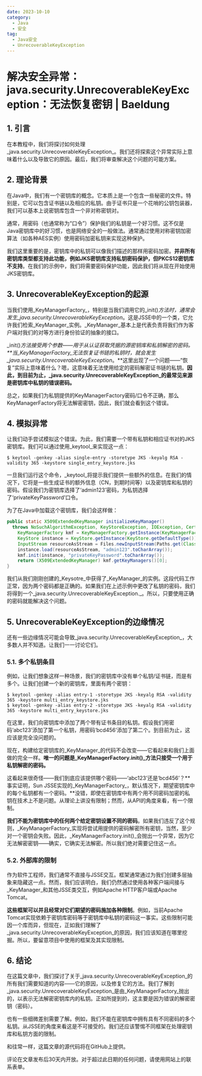 ```yaml
---
date: 2023-10-10
category:
  - Java
  - 安全
tag:
  - Java安全
  - UnrecoverableKeyException
---
```

# 解决安全异常：java.security.UnrecoverableKeyException：无法恢复密钥 | Baeldung

## 1. 引言

在本教程中，我们将探讨如何处理_java.security.UnrecoverableKeyException_。我们还将探索这个异常实际上意味着什么以及导致它的原因。最后，我们将审查解决这个问题的可能方案。

## 2. 理论背景

在Java中，我们有一个密钥库的概念。它本质上是一个包含一些秘密的文件。特别是，它可以包含证书链以及相应的私钥。由于证书只是一个花哨的公钥包装器，我们可以基本上说密钥库包含一个非对称密钥对。

通常，用密码（也通常称为“口令”）保护我们的私钥是一个好习惯。这不仅是Java密钥库中的好习惯，也是网络安全的一般做法。通常通过使用对称密钥加密算法（如各种AES实例）使用密码加密私钥来实现这种保护。

我们这里重要的是，密钥库中的私钥可以像我们描述的那样用密码加密。**并非所有密钥库类型都支持此功能，例如JKS密钥库支持私钥密码保护，但PKCS12密钥库不支持**。在我们的示例中，我们将需要密码保护功能，因此我们将从现在开始使用JKS密钥库。

## 3. UnrecoverableKeyException的起源

当我们使用_KeyManagerFactory_，特别是当我们调用它的_init()_方法时，通常会发生_java.security.UnrecoverableKeyException_。这是JSSE中的一个类，它允许我们检索_KeyManager_实例。_KeyManager_基本上是代表负责将我们作为客户端对我们的对等方进行身份验证的抽象的接口。

_init()_方法接受两个参数——用于从认证获取凭据的源密钥库和私钥解密的密码。**当_KeyManagerFactory_无法恢复证书链的私钥时，就会发生_java.security.UnrecoverableKeyException_。**这里出现了一个问题——“恢复”实际上意味着什么？嗯，这意味着无法使用给定的密码解密证书链的私钥。**因此，到目前为止，_java.security.UnrecoverableKeyException_的最常见来源是密钥库中私钥的错误密码。**

总之，如果我们为私钥提供的KeyManagerFactory密码/口令不正确，那么KeyManagerFactory将无法解密密钥，因此，我们就会看到这个错误。

## 4. 模拟异常

让我们动手尝试模拟这个错误。为此，我们需要一个带有私钥和相应证书对的JKS密钥库。我们可以通过使用_keytool_来实现这一点：

```shell
$ keytool -genkey -alias single-entry -storetype JKS -keyalg RSA -validity 365 -keystore single_entry_keystore.jks
```

一旦我们运行这个命令，_keytool_将提示我们提供一些额外的信息。在我们的情况下，它将是一些生成证书的额外信息（CN，到期时间等）以及密钥库和私钥的密码。假设我们为密钥库选择了‘admin123’密码，为私钥选择了‘privateKeyPassword’口令。

为了在Java中加载这个密钥库，我们会这样做：

```java
public static X509ExtendedKeyManager initializeKeyManager()
  throws NoSuchAlgorithmException, KeyStoreException, IOException, CertificateException, UnrecoverableKeyException, URISyntaxException {
    KeyManagerFactory kmf = KeyManagerFactory.getInstance(KeyManagerFactory.getDefaultAlgorithm());
    KeyStore instance = KeyStore.getInstance(KeyStore.getDefaultType());
    InputStream resourceAsStream = Files.newInputStream(Paths.get(ClassLoader.getSystemResource("single_entry_keystore.jks").toURI()));
    instance.load(resourceAsStream, "admin123".toCharArray());
    kmf.init(instance, "privateKeyPassword".toCharArray());
    return (X509ExtendedKeyManager) kmf.getKeyManagers()[0];
}
```

我们从我们刚刚创建的_Keysotre_中获得了_KeyManager_的实例。这段代码工作正常，因为两个密码都是正确的。如果我们在上述示例中更改了私钥的密码，我们将得到一个_java.security.UnrecoverableKeyException._。所以，只要使用正确的密码就能解决这个问题。

## 5. UnrecoverableKeyException的边缘情况

还有一些边缘情况可能会导致_java.security.UnrecoverableKeyException_，大多数人并不知道。让我们一一讨论它们。

### 5.1. 多个私钥条目

例如，让我们想象这样一种场景，我们的密钥库中没有单个私钥/证书链，而是有多个。让我们创建一个新的密钥库，里面有两个密钥：

```shell
$ keytool -genkey -alias entry-1 -storetype JKS -keyalg RSA -validity 365 -keystore multi_entry_keystore.jks
$ keytool -genkey -alias entry-2 -storetype JKS -keyalg RSA -validity 365 -keystore multi_entry_keystore.jks
```

在这里，我们向密钥库中添加了两个带有证书条目的私钥。假设我们用密码‘abc123’添加了第一个私钥，用密码‘bcd456’添加了第二个。到目前为止，这应该是完全没问题的。

现在，构建给定密钥库的_KeyManager_的代码不会改变——它看起来和我们上面做的完全一样。**唯一的问题是_KeyManagerFactory.init()_方法只接受一个用于私钥解密的密码。**

这看起来很奇怪——我们到底应该提供哪个密码——‘abc123’还是‘bcd456’？**事实证明，Sun JSSE实现的_KeyManagerFactory_，默认情况下，期望密钥库中的每个私钥都有一个密码。**没错，即使在密钥库中有两个用不同密码加密的私钥在技术上不是问题。从理论上讲没有限制；然而，从API的角度来看，有一个限制。

**我们不能为密钥库中的任何两个给定密钥设置不同的密码**。如果我们违反了这个规则，_KeyManagerFactory_实现将尝试用提供的密码解密所有密钥，当然，至少对一个密钥会失败。因此，_KeyManagerFactory.init()_会抛出一个异常，因为它无法解密密钥——确实，它确实无法解密。所以我们绝对需要记住这一点。

### 5.2. 外部库的限制

作为软件工程师，我们通常不直接与JSSE交互。框架通常通过为我们创建多层抽象来隐藏这一点。然而，我们应该明白，我们仍然通过使用各种客户端间接与_KeyManager_和其他JSSE类交互，例如Apache HTTP客户端或Apache Tomcat。

**这些框架可以并且经常对它们期望的密码施加各种限制**。例如，当前Apache Tomcat实现依赖于密钥库密码等于密钥库中私钥的密码这一事实。这些限制可能因一个库而异，但现在，正如我们理解了_java.security.UnrecoverableKeyException_的原因，我们应该知道在哪里挖掘。所以，要留意项目中使用的框架及其实现限制。

## 6. 结论

在这篇文章中，我们探讨了关于_java.security.UnrecoverableKeyException_的所有我们需要知道的内容——它的原因，以及修复它的方法。我们了解到_java.security.UnrecoverableKeyException_是由_KeyManagerFactory_抛出的，以表示无法解密密钥库内的私钥。正如所提到的，这主要是因为错误的解密密钥（密码）。

也有一些细微差别需要了解。例如，我们不能在密钥库中拥有具有不同密码的多个私钥。从JSSE的角度来看这是不可接受的。我们还应该警惕不同框架在处理密钥库和私钥方面的限制。

和往常一样，这篇文章的源代码将在GitHub上提供。

评论在文章发布后30天内开放。对于超过此日期的任何问题，请使用网站上的联系表单。